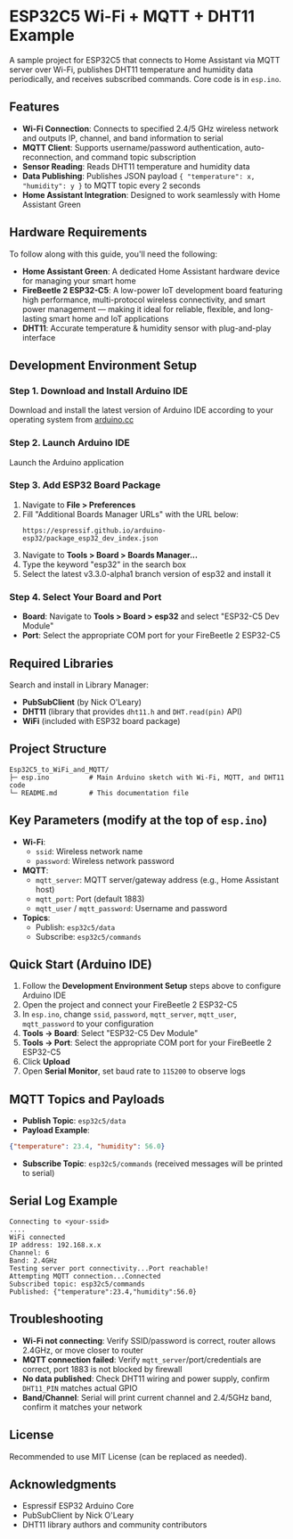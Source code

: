# ESP32C5 Wi-Fi + MQTT + DHT11 Example

A sample project for ESP32C5 that connects to Home Assistant via MQTT server over Wi-Fi, publishes DHT11 temperature and humidity data periodically, and receives subscribed commands. Core code is in `esp.ino`.

## Features
- **Wi-Fi Connection**: Connects to specified 2.4/5 GHz wireless network and outputs IP, channel, and band information to serial
- **MQTT Client**: Supports username/password authentication, auto-reconnection, and command topic subscription
- **Sensor Reading**: Reads DHT11 temperature and humidity data
- **Data Publishing**: Publishes JSON payload `{ "temperature": x, "humidity": y }` to MQTT topic every 2 seconds
- **Home Assistant Integration**: Designed to work seamlessly with Home Assistant Green

## Hardware Requirements
To follow along with this guide, you'll need the following:

- **Home Assistant Green**: A dedicated Home Assistant hardware device for managing your smart home
- **FireBeetle 2 ESP32-C5**: A low-power IoT development board featuring high performance, multi-protocol wireless connectivity, and smart power management — making it ideal for reliable, flexible, and long-lasting smart home and IoT applications
- **DHT11**: Accurate temperature & humidity sensor with plug-and-play interface


## Development Environment Setup

### Step 1. Download and Install Arduino IDE
Download and install the latest version of Arduino IDE according to your operating system from [arduino.cc](https://www.arduino.cc/en/software)

### Step 2. Launch Arduino IDE
Launch the Arduino application

### Step 3. Add ESP32 Board Package
1. Navigate to **File > Preferences**
2. Fill "Additional Boards Manager URLs" with the URL below:
   ```
   https://espressif.github.io/arduino-esp32/package_esp32_dev_index.json
   ```
3. Navigate to **Tools > Board > Boards Manager...**
4. Type the keyword "esp32" in the search box
5. Select the latest v3.3.0-alpha1 branch version of esp32 and install it

### Step 4. Select Your Board and Port
- **Board**: Navigate to **Tools > Board > esp32** and select "ESP32-C5 Dev Module"
- **Port**: Select the appropriate COM port for your FireBeetle 2 ESP32-C5

## Required Libraries
Search and install in Library Manager:
- **PubSubClient** (by Nick O'Leary)
- **DHT11** (library that provides `dht11.h` and `DHT.read(pin)` API)
- **WiFi** (included with ESP32 board package)

## Project Structure
```
Esp32C5_to_WiFi_and_MQTT/
├─ esp.ino          # Main Arduino sketch with Wi-Fi, MQTT, and DHT11 code
└─ README.md        # This documentation file
```

## Key Parameters (modify at the top of `esp.ino`)
- **Wi-Fi**:
  - `ssid`: Wireless network name
  - `password`: Wireless network password
- **MQTT**:
  - `mqtt_server`: MQTT server/gateway address (e.g., Home Assistant host)
  - `mqtt_port`: Port (default 1883)
  - `mqtt_user` / `mqtt_password`: Username and password
- **Topics**:
  - Publish: `esp32c5/data`
  - Subscribe: `esp32c5/commands`

## Quick Start (Arduino IDE)
1. Follow the **Development Environment Setup** steps above to configure Arduino IDE
2. Open the project and connect your FireBeetle 2 ESP32-C5
3. In `esp.ino`, change `ssid`, `password`, `mqtt_server`, `mqtt_user`, `mqtt_password` to your configuration
4. **Tools → Board**: Select "ESP32-C5 Dev Module"
5. **Tools → Port**: Select the appropriate COM port for your FireBeetle 2 ESP32-C5
6. Click **Upload**
7. Open **Serial Monitor**, set baud rate to `115200` to observe logs

## MQTT Topics and Payloads
- **Publish Topic**: `esp32c5/data`
- **Payload Example**:
```json
{"temperature": 23.4, "humidity": 56.0}
```
- **Subscribe Topic**: `esp32c5/commands` (received messages will be printed to serial)

## Serial Log Example
```
Connecting to <your-ssid>
....
WiFi connected
IP address: 192.168.x.x
Channel: 6
Band: 2.4GHz
Testing server port connectivity...Port reachable!
Attempting MQTT connection...Connected
Subscribed topic: esp32c5/commands
Published: {"temperature":23.4,"humidity":56.0}
```

## Troubleshooting
- **Wi-Fi not connecting**: Verify SSID/password is correct, router allows 2.4GHz, or move closer to router
- **MQTT connection failed**: Verify `mqtt_server`/port/credentials are correct, port 1883 is not blocked by firewall
- **No data published**: Check DHT11 wiring and power supply, confirm `DHT11_PIN` matches actual GPIO
- **Band/Channel**: Serial will print current channel and 2.4/5GHz band, confirm it matches your network

## License
Recommended to use MIT License (can be replaced as needed).
## Acknowledgments
- Espressif ESP32 Arduino Core
- PubSubClient by Nick O'Leary
- DHT11 library authors and community contributors

